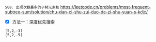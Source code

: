 
`508. 出现次数最多的子树元素和` https://leetcode.cn/problems/most-frequent-subtree-sum/solution/chu-xian-ci-shu-zui-duo-de-zi-shu-yuan-s-kdjc/
- [x] 方法一：深度优先搜索

```
[5,2,-3]
[5,2,-5]
```
